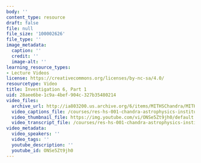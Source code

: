 ```yaml
---
body: ''
content_type: resource
draft: false
file: null
file_size: '100002626'
file_type: ''
image_metadata:
  caption: ''
  credit: ''
  image-alt: ''
learning_resource_types:
- Lecture Videos
license: https://creativecommons.org/licenses/by-nc-sa/4.0/
resourcetype: Video
title: Investigation 6, Part 1
uid: 28aee6be-1c9a-4bef-904c-327b35480214
video_files:
  archive_url: http://ia803200.us.archive.org/6/items/MITHSChandra/MITHS_chandra_6_01_300k.mp4
  video_captions_file: /courses/res-hs-001-chandra-astrophysics-institute/ONSe5Zt9jh0_captions.webvtt
  video_thumbnail_file: https://img.youtube.com/vi/ONSe5Zt9jh0/default.jpg
  video_transcript_file: /courses/res-hs-001-chandra-astrophysics-institute/ONSe5Zt9jh0_transcript.pdf
video_metadata:
  video_speakers: ''
  video_tags: ''
  youtube_description: ''
  youtube_id: ONSe5Zt9jh0
---
```

